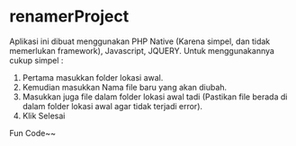 # renamerProject

Aplikasi ini dibuat menggunakan PHP Native (Karena simpel, dan tidak memerlukan framework), Javascript, JQUERY.
Untuk menggunakannya cukup simpel :
1. Pertama masukkan folder lokasi awal.
2. Kemudian masukkan Nama file baru yang akan diubah.
3. Masukkan juga file dalam folder lokasi awal tadi (Pastikan file berada di dalam folder lokasi awal agar tidak terjadi error).
4. Klik Selesai

Fun Code~~

